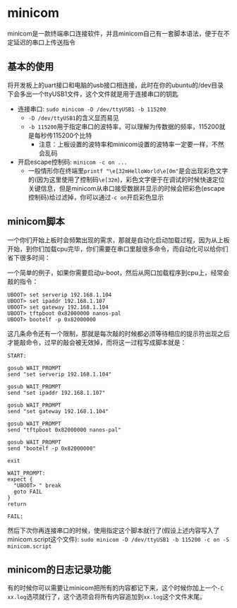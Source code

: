 # minicom
minicom是一款终端串口连接软件，并且minicom自己有一套脚本语法，便于在不定延迟的串口上传送指令

## 基本的使用
将开发板上的uart接口和电脑的usb接口相连接，此时在你的ubuntu的/dev目录下会多出一个ttyUSB1文件，这个文件就是用于连接串口的钥匙
* 连接串口: `sudo minicom -D /dev/ttyUSB1 -b 115200`
  * `-D /dev/ttyUSB1`的含义显而易见
  * `-b 115200`用于指定串口的波特率，可以理解为传数据的频率，115200就是每秒传115200个比特
    * 注意：上板设置的波特率和minicom设置的波特率一定要一样，不然会乱码
* 开启escape控制码: `minicom -c on ...`
  * 一般情形你在终端里`printf "\e[32mHelloWorld\e[0m"`是会出现彩色文字的(因为这里使用了控制码`\e[32m`)，彩色文字便于在调试的时候快速定位关键信息，但是minicom从串口接受数据并显示的时候会把彩色(escape控制码)给过滤掉，你可以通过`-c on`开启彩色显示

## minicom脚本
一个你们开始上板时会频繁出现的需求，那就是自动化启动加载过程，因为从上板开始，到你们加载cpu完毕，你们需要在串口里敲很多命令，而自动化可以给你们省下很多时间：

一个简单的例子，如果你需要启动u-boot，然后从网口加载程序到cpu上，经常会敲的指令：
```
UBOOT> set serverip 192.168.1.104
UBOOT> set ipaddr 192.168.1.107
UBOOT> set gateway 192.168.1.104
UBOOT> tftpboot 0x82000000 nanos-pal
UBOOT> bootelf -p 0x82000000
```
这几条命令还有一个限制，那就是每次敲的时候都必须等待相应的提示符出现之后才能敲命令，过早的敲会被无效掉，而将这一过程写成脚本就是：
```
START:

gosub WAIT_PROMPT
send "set serverip 192.168.1.104"

gosub WAIT_PROMPT
send "set ipaddr 192.168.1.107"

gosub WAIT_PROMPT
send "set gateway 192.168.1.104"

gosub WAIT_PROMPT
send "tftpboot 0x82000000 nanos-pal"

gosub WAIT_PROMPT
send "bootelf -p 0x82000000"

exit

WAIT_PROMPT:
expect {
  "UBOOT> " break
  goto FAIL
}
return

FAIL:
```
然后下次你再连接串口的时候，使用指定这个脚本就行了(假设上述内容写入了minicom.script这个文件): `sudo minicom -D /dev/ttyUSB1 -b 115200 -c on -S minicom.script`

## minicom的日志记录功能
有的时候你可以需要让minicom把所有的内容都记下来，这个时候你加上一个`-C xx.log`选项就行了，这个选项会将所有内容追加到`xx.log`这个文件末尾。
